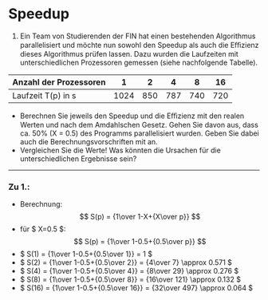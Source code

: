 # Speedup
1. Ein Team von Studierenden der FIN hat einen bestehenden Algorithmus parallelisiert und möchte nun sowohl den Speedup als auch die Eﬃzienz dieses Algorithmus prüfen lassen. Dazu wurden die Laufzeiten mit unterschiedlichen Prozessoren gemessen (siehe nachfolgende Tabelle).

| Anzahl der Prozessoren | 1    | 2   | 4   | 8   | 16  |
| ---------------------- | ---- | --- | --- | --- | --- |
| Laufzeit T(p) in s     | 1024 | 850 | 787 | 740 | 720 |

- Berechnen Sie jeweils den Speedup und die Eﬃzienz mit den realen Werten und nach dem Amdahlschen Gesetz. Gehen Sie davon aus, dass ca. 50% (X = 0.5) des Programms parallelisiert wurden. Geben Sie dabei auch die Berechnungsvorschriften mit an.
- Vergleichen Sie die Werte! Was könnten die Ursachen für die unterschiedlichen Ergebnisse sein?
---
### Zu 1.:
- Berechnung: $$ S(p) = {1\over 1-X+{X\over p}} $$
- für $ X=0.5 $: $$ S(p) = {1\over 1-0.5+{0.5\over p}} $$
- $ S(1) = {1\over 1-0.5+{0.5\over 1}} = 1 $
- $ S(2) = {1\over 1-0.5+{0.5\over 2}} = {4\over 7} \approx 0.571 $
- $ S(4) = {1\over 1-0.5+{0.5\over 4}} = {8\over 29} \approx 0.276 $
- $ S(8) = {1\over 1-0.5+{0.5\over 8}} = {16\over 121} \approx 0.132 $
- $ S(16) = {1\over 1-0.5+{0.5\over 16}} = {32\over 497} \approx 0.064 $
